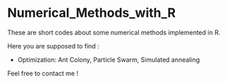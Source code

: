 # Numerical_Methods_with_R
These are short codes about some numerical methods implemented in R.

Here you are supposed to find :

- Optimization: Ant Colony, Particle Swarm, Simulated annealing

Feel free to contact me !
